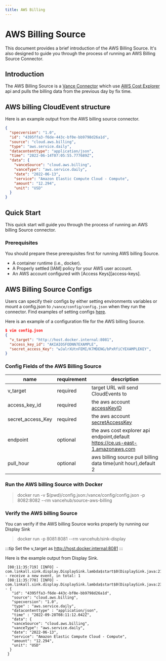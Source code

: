 ```yaml
---
title: AWS Billing
---
```


# AWS Billing Source
This document provides a brief introduction of the AWS Billing Source.
It's also designed to guide you through the
process of running an AWS Billing Source Connector.

## Introduction
The AWS Billing Source is a [Vance Connector][vc] which use [AWS Cost Explorer][awsbill]
api and pulls the billing data from the previous day by fix time.

## AWS billing CloudEvent structure
Here is an example output from the AWS billing source connector.
```json
{
  "specversion": "1.0",
  "id": "4395ffa3-f6de-443c-bf0e-bb9798d26a1d",
  "source": "cloud.aws.billing",
  "type": "aws.service.daily",
  "datacontenttype": "application/json",
  "time": "2022-06-14T07:05:55.777689Z",
  "data": {
    "vanceSource": "cloud.aws.billing",
    "vanceType": "aws.service.daily",
    "date": "2022-06-13",
    "service": "Amazon Elastic Compute Cloud - Compute",
    "amount": "12.294",
    "unit": "USD"
  }
}
```
## Quick Start
This quick start will guide you through the process of running an AWS billing Source connector.

### Prerequisites
You should prepare these prerequisites first for running AWS billing Source.

- A container runtime (i.e., docker).
- A Properly settled [IAM] policy for your AWS user account.
- An AWS account configured with [Access Keys][access-keys].

## AWS Billing Source Configs

Users can specify their configs by either setting environments variables or mount a config.json to
`/vance/config/config.json` when they run the connector. Find examples of setting configs [here][config].

Here is an example of a configuration file for the AWS billing Source.

 ```json
 $ vim config.json
 {
   "v_target": "http://host.docker.internal:8081",
   "access_key_id": "AKIAIOSFODNN7EXAMPLE",
   "secret_access_Key": "wJalrXUtnFEMI/K7MDENG/bPxRfiCYEXAMPLEKEY",
 }
 ```

### Config Fields of the AWS Billing Source

| name              | requirement | description                                                                     |
|-------------------|-------------|---------------------------------------------------------------------------------|
| v_target          | required    | target URL will send CloudEvents to                                             |
| access_key_id     | required    | the aws account [accessKeyID][accessKey]                                        |
| secret_access_Key | required    | the aws account [secretAccessKey][accessKey]                                    |
| endpoint          | optional    | the aws cost explorer api endpoint,default <https://ce.us-east-1.amazonaws.com> |
| pull_hour         | optional    | aws billing source pull billing data time(unit hour),default 2                  |

### Run the AWS billing Source with Docker
> docker run -v $(pwd)/config.json:/vance/config/config.json -p 8082:8082 --rm vancehub/source-aws-billing

### Verify the AWS billing Source
You can verify if the AWS billing Source works properly by running our Display Sink

> docker run -p 8081:8081 --rm vancehub/sink-display

:::tip
Set the v_target as http://host.docker.internal:8081
:::

Here is the example output from Display Sink.

```shell 
 [08:11:35:719] [INFO] - com.linkall.sink.display.DisplaySink.lambda$start$0(DisplaySink.java:21) - receive a new event, in total: 1
 [08:11:35:770] [INFO] - com.linkall.sink.display.DisplaySink.lambda$start$0(DisplaySink.java:23) - {
   "id": "4395ffa3-f6de-443c-bf0e-bb9798d26a1d",
   "source": "cloud.aws.billing",
   "specversion": "1.0",
   "type" : "aws.service.daily",
   "datacontenttype" : "application/json",
   "time" : "2022-09-28T08:11:12.042Z",
   "data": {
   "vanceSource": "cloud.aws.billing",
   "vanceType": "aws.service.daily",
   "date": "2022-06-13",
   "service": "Amazon Elastic Compute Cloud - Compute",
   "amount": "12.294",
   "unit": "USD"
  }
 }

 ```

[vc]: https://github.com/linkall-labs/vance-docs/blob/main/docs/concept.md
[config]: https://github.com/linkall-labs/vance-docs/blob/main/docs/connector.md
[awsbill]: https://docs.aws.amazon.com/aws-cost-management/latest/APIReference/API_GetCostAndUsage.html
[accessKey]: https://docs.aws.amazon.com/IAM/latest/UserGuide/id_credentials_access-keys.html